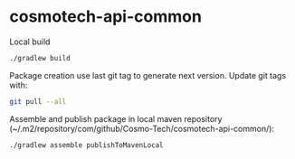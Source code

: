 # cosmotech-api-common
Local build
``` bash
./gradlew build
```
Package creation use last git tag to generate next version.
Update git tags with:
``` bash
git pull --all
```
Assemble and publish package in local maven repository (~/.m2/repository/com/github/Cosmo-Tech/cosmotech-api-common/):
```
./gradlew assemble publishToMavenLocal
```
